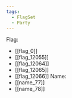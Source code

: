 ```yaml
---
tags:
  - FlagSet
  - Party
---
```

Flag:
- [[flag_0]]
- [[flag_12055]]
- [[flag_12064]]
- [[flag_12065]]
- [[flag_12066]]
Name:
- [[name_77]]
- [[name_78]]
